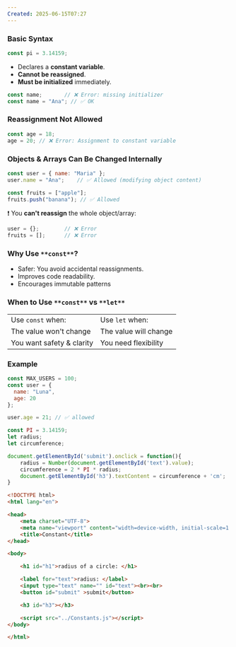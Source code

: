 ```yaml
---
Created: 2025-06-15T07:27
---
```

### **Basic Syntax**

```JavaScript
const pi = 3.14159;
```

- Declares a **constant variable**.
- **Cannot be reassigned**.
- **Must be initialized** immediately.

```JavaScript
const name;       // ❌ Error: missing initializer
const name = "Ana"; // ✅ OK
```

  

### **Reassignment Not Allowed**

```JavaScript
const age = 18;
age = 20; // ❌ Error: Assignment to constant variable
```

  

### **Objects & Arrays Can Be Changed Internally**

```JavaScript
const user = { name: "Maria" };
user.name = "Ana";    // ✅ Allowed (modifying object content)

const fruits = ["apple"];
fruits.push("banana"); // ✅ Allowed
```

❗ You **can't reassign** the whole object/array:

```JavaScript
user = {};        // ❌ Error
fruits = [];      // ❌ Error
```

  

### **Why Use** `**const**`**?**

- Safer: You avoid accidental reassignments.
- Improves code readability.
- Encourages immutable patterns

  

### **When to Use** `**const**` **vs** `**let**`

|   |   |
|---|---|
|Use `const` when:|Use `let` when:|
|The value won't change|The value will change|
|You want safety & clarity|You need flexibility|

  

### Example

```JavaScript
const MAX_USERS = 100;
const user = {
  name: "Luna",
  age: 20
};

user.age = 21; // ✅ allowed
```

  

  

```JavaScript
const PI = 3.14159;
let radius;
let circumference;

document.getElementById('submit').onclick = function(){
    radius = Number(document.getElementById('text').value);
    circumference = 2 * PI * radius;
    document.getElementById('h3').textContent = circumference + 'cm';
}
```

```HTML
<!DOCTYPE html>
<html lang="en">

<head>
    <meta charset="UTF-8">
    <meta name="viewport" content="width=device-width, initial-scale=1.0">
    <title>Constant</title>
</head>

<body>

    <h1 id="h1">radius of a circle: </h1>

    <label for="text">radius: </label>
    <input type="text" name="" id="text"><br><br>
    <button id="submit" >submit</button>

    <h3 id="h3"></h3>

    <script src="../Constants.js"></script>
</body>

</html>
```